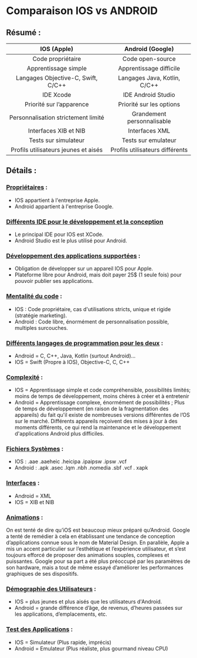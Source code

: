 # Comparaison IOS vs ANDROID

## **Résumé :**
| IOS (Apple) | Android (Google) |
|:-------------:|:------------:|
| Code propriétaire | Code open-source|
| Apprentissage simple | Apprentissage difficile |
| Langages Objective-C, Swift, C/C++ | Langages Java, Kotlin, C/C++ |
| IDE Xcode | IDE Android Studio |
| Priorité sur l’apparence | Priorité sur les options |
| Personnalisation strictement limité | Grandement personnalisable |
| Interfaces XIB et NIB | Interfaces XML |
| Tests sur simulateur | Tests sur emulateur |
| Profils utilisateurs jeunes et aisés | Profils utilisateurs différents |

## **Détails :**
### <u>Propriétaires</u> :
- IOS appartient à l'entreprise Apple.
- Android appartient à l'entreprise Google.

### <u>Différents IDE pour le développement et la conception</u>
- Le principal IDE pour IOS est XCode.
- Android Studio est le plus utilisé pour Android.

### <u>Développement des applications supportées</u> :
- Obligation de développer sur un appareil IOS pour Apple.
- Plateforme libre pour Android, mais doit payer 25$ (1 seule fois) pour pouvoir publier ses applications.

### <u>Mentalité du code</u> :
- IOS : Code propriétaire, cas d'utilisations stricts, unique et rigide (stratégie marketing).
- Android : Code libre,  énormément de personnalisation possible, multiples surcouches.

### <u>Différents langages de programmation pour les deux</u> :
- Android = C, C++, Java, Kotlin (surtout Android)…
- IOS = Swift (Propre à IOS), Objective-C, C, C++

### <u>Complexité</u> :
- IOS = Apprentissage simple et code compréhensible, possibilités limités; moins de temps de développement,  moins chères à créer et à entretenir
- Android = Apprentissage complexe, énormément de possibilités ; Plus de temps de développement (en raison de la fragmentation des appareils) du fait qu'il existe de nombreuses versions différentes de l’OS sur le marché. Différents appareils reçoivent des mises à jour à des moments différents, ce qui rend la maintenance et le développement d'applications Android plus difficiles.

### <u>Fichiers Systèmes</u> :
- IOS : .aae .aaeheic .heicipa .ipaipsw .ipsw .vcf
- Android : .apk .asec .lqm .nbh .nomedia .sbf .vcf . xapk

### <u>Interfaces</u> :
- Android = XML
- IOS = XIB et NIB

### <u>Animations</u> :
On est tenté de dire qu’iOS est beaucoup mieux préparé qu’Android. Google a tenté de remédier à cela en établissant une tendance de conception d’applications connue sous le nom de Material Design.
En parallèle, Apple a mis un accent particulier sur l’esthétique et l’expérience utilisateur, et s’est toujours efforcé de proposer des animations souples, complexes et puissantes. Google pour sa part a été plus préoccupé par les paramètres de son hardware, mais a tout de même essayé d’améliorer les performances graphiques de ses dispositifs.

### <u>Démographie des Utilisateurs</u> :
- IOS = plus jeunes et plus aisés que les utilisateurs d'Android.
- Android = grande différence d’âge, de revenus, d’heures passées sur les applications, d’emplacements, etc.

### <u>Test des Applications</u> :
- IOS = Simulateur (Plus rapide, imprécis)
- Android = Emulateur (Plus réaliste, plus gourmand niveau CPU)
